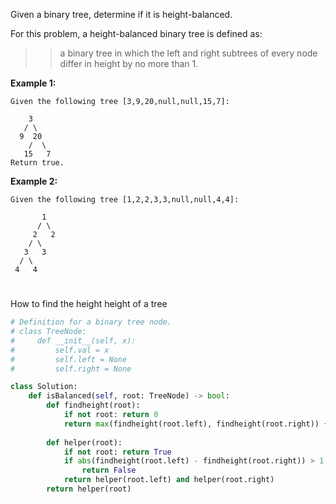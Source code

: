 Given a binary tree, determine if it is height-balanced.

For this problem, a height-balanced binary tree is defined as:

>> a binary tree in which the left and right subtrees of every node differ in height by no more than 1.

**Example 1:**
```
Given the following tree [3,9,20,null,null,15,7]:

    3
   / \
  9  20
    /  \
   15   7
Return true.
```
**Example 2:**
```
Given the following tree [1,2,2,3,3,null,null,4,4]:

       1
      / \
     2   2
    / \
   3   3
  / \
 4   4
```
#
How to find the height height of a tree
```python
# Definition for a binary tree node.
# class TreeNode:
#     def __init__(self, x):
#         self.val = x
#         self.left = None
#         self.right = None

class Solution:
    def isBalanced(self, root: TreeNode) -> bool:
        def findheight(root):
            if not root: return 0
            return max(findheight(root.left), findheight(root.right)) + 1
            
        def helper(root):
            if not root: return True
            if abs(findheight(root.left) - findheight(root.right)) > 1:
                return False
            return helper(root.left) and helper(root.right)
        return helper(root)
```